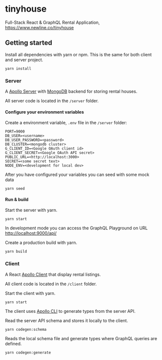 # tinyhouse

Full-Stack React & GraphQL Rental Application, https://www.newline.co/tinyhouse

## Getting started

Install all dependencies with yarn or npm. This is the same for both client and server project.

```cli
yarn install
```

### Server

A [Apollo Server](https://www.apollographql.com/docs/apollo-server) with [MongoDB](https://www.mongodb.com) backend
for storing rental houses.

All server code is located in the `/server` folder.

#### Configure your environment variables

Create a environment variable, `.env` file in the `/server` folder:

```env
PORT=9000
DB_USER=<username>
DB_USER_PASSWORD=<password>
DB_CLUSTER=<mongodb cluster>
G_CLIENT_ID=<Google OAuth client id>
G_CLIENT_SECRET=<Google OAuth API secret>
PUBLIC_URL=<http://localhost:3000>
SECRET=<some secret text>
NODE_ENV=<development for local dev>
```

After you have configured your variables you can seed with some mock data

```cli
yarn seed
```

#### Run & build

Start the server with yarn.

```cli
yarn start
```

In development mode you can access the GraphQL Playground on URL [http://localhost:9000/api/](http://localhost:9000/api/)

Create a production build with yarn.

```cli
yarn build
```

### Client

A React [Apollo Client](https://www.apollographql.com/docs/react) that display rental listings.

All client code is located in the `/client` folder.

Start the client with yarn.

```cli
yarn start
```

The client uses [Apollo CLI](https://www.apollographql.com/docs/devtools/cli/) to generate types from the server API.

Read the server API schema and stores it locally to the client.

```cli
yarn codegen:schema
```

Reads the local schema file and generate types where GraphQL queries are defined.

```cli
yarn codegen:generate
```
